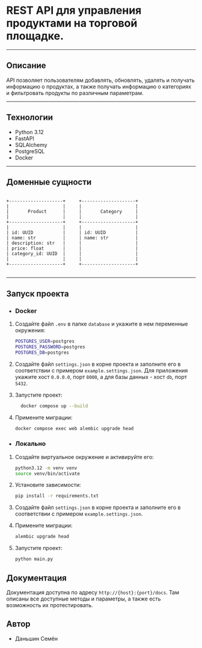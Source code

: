 # REST API для управления продуктами на торговой площадке.

---

## Описание

API позволяет пользователям добавлять, обновлять, удалять и получать информацию о продуктах, а также получать информацию
о категориях и фильтровать продукты по различным параметрам.

---

## Технологии

- Python 3.12
- FastAPI
- SQLAlchemy
- PostgreSQL
- Docker

---

## Доменные сущности

```

+--------------------+     +--------------------+
|                    |     |                    |
|       Product      |     |       Category     |
|                    |     |                    |
+--------------------+     +--------------------+
|                    |     |                    |
| id: UUID           |     | id: UUID           |
| name: str          |     | name: str          |
| description: str   |     |                    |
| price: float       |     |                    |
| category_id: UUID  |     |                    |
|                    |     |                    |
+--------------------+     +--------------------+
 
```

---

## Запуск проекта

* ### Docker

1. Создайте файл `.env` в папке `database` и укажите в нем переменные окружения:

    ```bash
    POSTGRES_USER=postgres
    POSTGRES_PASSWORD=postgres
    POSTGRES_DB=postgres
    ```

2. Создайте файл `settings.json` в корне проекта и заполните его в соответствии с примером `example.settings.json`. Для приложения укажите хост `0.0.0.0`, порт `8000`, а для базы данных - хост `db`, порт `5432`.


3. Запустите проект:

    ```bash
      docker compose up --build
    ```

4. Примените миграции:

    ```bash
    docker compose exec web alembic upgrade head
    ```

* ### Локально

1. Создайте виртуальное окружение и активируйте его:

    ```bash
    python3.12 -m venv venv
    source venv/bin/activate
    ```
   
2. Установите зависимости:

    ```bash
    pip install -r requirements.txt
    ```
   
3. Создайте файл `settings.json` в корне проекта и заполните его в соответствии с примером `example.settings.json`.

4. Примените миграции:

    ```bash
    alembic upgrade head
    ```

5. Запустите проект:

    ```bash
    python main.py
    ```


## Документация

Документация доступна по адресу `http://{host}:{port}/docs`. Там описаны все доступные методы и параметры, а также есть возможность их протестировать.

## Автор

- Даньшин Семён
